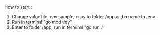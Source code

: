 How to start :
1. Change value file .env.sample, copy to folder /app and rename to .env
2. Run in terminal "go mod tidy"
3. Enter to folder /app, run in terminal "go run ."